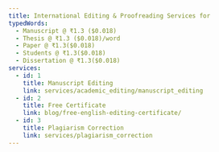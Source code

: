 ```yaml
---
title: International Editing & Proofreading Services for
typedWords:
  - Manuscript @ ₹1.3 ($0.018)
  - Thesis @ ₹1.3 ($0.018)/word
  - Paper @ ₹1.3($0.018)
  - Students @ ₹1.3($0.018)
  - Dissertation @ ₹1.3($0.018)
services:
  - id: 1
    title: Manuscript Editing
    link: services/academic_editing/manuscript_editing
  - id: 2
    title: Free Certificate
    link: blog/free-english-editing-certificate/
  - id: 3
    title: Plagiarism Correction
    link: services/plagiarism_correction
---
```

